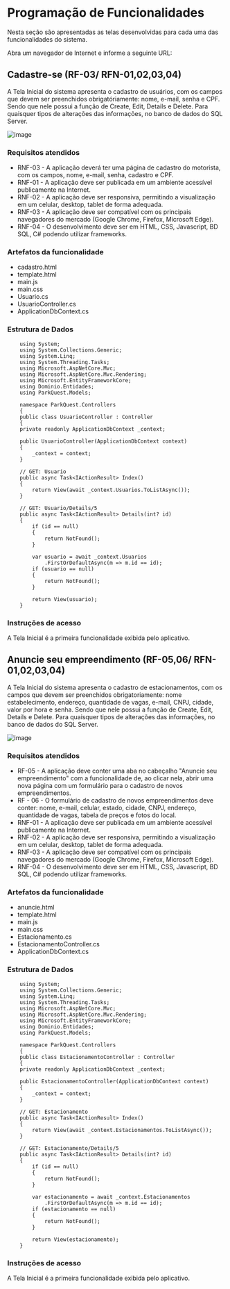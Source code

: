 # Programação de Funcionalidades

Nesta seção são apresentadas as telas desenvolvidas para cada uma das funcionalidades do sistema.

Abra um navegador de Internet e informe a seguinte URL: 


## Cadastre-se (RF-03/ RFN-01,02,03,04)

A Tela Inicial do sistema apresenta o cadastro de usuários, com os campos que devem ser preenchidos obrigatóriamente: nome, e-mail, senha e CPF. Sendo que nele possui a função de Create, Edit, Details e Delete. Para quaisquer tipos de alterações das informações, no banco de dados do SQL Server.

![image](https://user-images.githubusercontent.com/103009155/198911635-ef3f39e0-7556-49e7-afde-7195ddae75cc.png)

### Requisitos atendidos 

- RNF-03 - A aplicação deverá ter uma página de cadastro do motorista, com os campos, nome, e-mail, senha, cadastro e CPF. 
- RNF-01 - A aplicação deve ser publicada em um ambiente acessível publicamente na Internet.	
- RNF-02 - A aplicação deve ser responsiva, permitindo a visualização em um celular, desktop, tablet de forma adequada.	
- RNF-03 - A aplicação deve ser compatível com os principais navegadores do mercado (Google Chrome, Firefox, Microsoft Edge).	
- RNF-04 - O desenvolvimento deve ser em HTML, CSS, Javascript, BD SQL, C# podendo utilizar frameworks.	

### Artefatos da funcionalidade 

- cadastro.html
- template.html
- main.js
- main.css
- Usuario.cs
- UsuarioController.cs
- ApplicationDbContext.cs

### Estrutura de Dados 

        using System;
        using System.Collections.Generic;
        using System.Linq;
        using System.Threading.Tasks;
        using Microsoft.AspNetCore.Mvc;
        using Microsoft.AspNetCore.Mvc.Rendering;
        using Microsoft.EntityFrameworkCore;
        using Dominio.Entidades;
        using ParkQuest.Models;

        namespace ParkQuest.Controllers
        {
        public class UsuarioController : Controller
        {
        private readonly ApplicationDbContext _context;

        public UsuarioController(ApplicationDbContext context)
        {
            _context = context;
        }

        // GET: Usuario
        public async Task<IActionResult> Index()
        {
            return View(await _context.Usuarios.ToListAsync());
        }

        // GET: Usuario/Details/5
        public async Task<IActionResult> Details(int? id)
        {
            if (id == null)
            {
                return NotFound();
            }

            var usuario = await _context.Usuarios
                .FirstOrDefaultAsync(m => m.id == id);
            if (usuario == null)
            {
                return NotFound();
            }

            return View(usuario);
        }


### Instruções de acesso 

A Tela Inicial é a primeira funcionalidade exibida pelo aplicativo. 


## Anuncie seu empreendimento (RF-05,06/ RFN-01,02,03,04)

A Tela Inicial do sistema apresenta o cadastro de estacionamentos, com os campos que devem ser preenchidos obrigatoriamente: nome estabelecimento, endereço, quantidade de vagas, e-mail, CNPJ, cidade, valor por hora e senha. Sendo que nele possui a função de Create, Edit, Details e Delete. Para quaisquer tipos de alterações das informações, no banco de dados do SQL Server.

![image](https://user-images.githubusercontent.com/103009155/198911707-d8c27573-858a-41a6-a3ea-38b966423104.png)

### Requisitos atendidos 

- RF-05 -  A aplicação deve conter uma aba no cabeçalho "Anuncie seu empreendimento" com a funcionalidade de, ao clicar nela, abrir uma nova página com um formulário para o cadastro de novos empreendimentos.
- RF - 06 - O formulário de cadastro de novos empreendimentos deve conter: nome, e-mail, celular, estado, cidade, CNPJ, endereço, quantidade de vagas, tabela de preços e fotos do local.
- RNF-01 - A aplicação deve ser publicada em um ambiente acessível publicamente na Internet.	
- RNF-02 - A aplicação deve ser responsiva, permitindo a visualização em um celular, desktop, tablet de forma adequada.	
- RNF-03 - A aplicação deve ser compatível com os principais navegadores do mercado (Google Chrome, Firefox, Microsoft Edge).	
- RNF-04 - O desenvolvimento deve ser em HTML, CSS, Javascript, BD SQL, C# podendo utilizar frameworks.	

### Artefatos da funcionalidade 

- anuncie.html
- template.html
- main.js
- main.css
- Estacionamento.cs
- EstacionamentoController.cs
- ApplicationDbContext.cs

### Estrutura de Dados 

        using System;
        using System.Collections.Generic;
        using System.Linq;
        using System.Threading.Tasks;
        using Microsoft.AspNetCore.Mvc;
        using Microsoft.AspNetCore.Mvc.Rendering;
        using Microsoft.EntityFrameworkCore;
        using Dominio.Entidades;
        using ParkQuest.Models;

        namespace ParkQuest.Controllers
        {
        public class EstacionamentoController : Controller
        {
        private readonly ApplicationDbContext _context;

        public EstacionamentoController(ApplicationDbContext context)
        {
            _context = context;
        }

        // GET: Estacionamento
        public async Task<IActionResult> Index()
        {
            return View(await _context.Estacionamentos.ToListAsync());
        }

        // GET: Estacionamento/Details/5
        public async Task<IActionResult> Details(int? id)
        {
            if (id == null)
            {
                return NotFound();
            }

            var estacionamento = await _context.Estacionamentos
                .FirstOrDefaultAsync(m => m.id == id);
            if (estacionamento == null)
            {
                return NotFound();
            }

            return View(estacionamento);
        }


### Instruções de acesso 

A Tela Inicial é a primeira funcionalidade exibida pelo aplicativo. 

